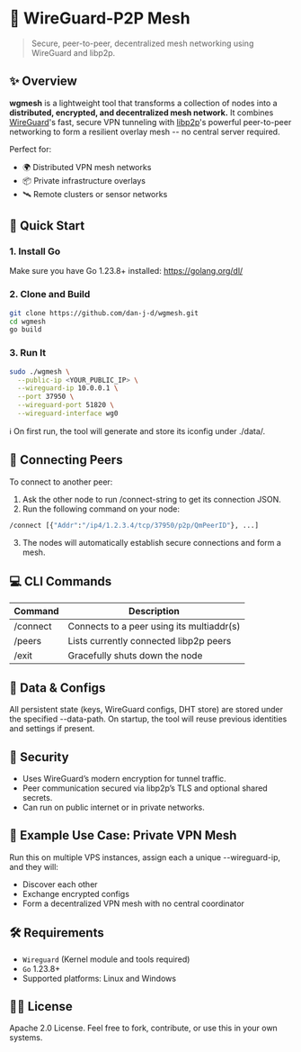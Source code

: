 # 🔗 WireGuard-P2P Mesh
> Secure, peer-to-peer, decentralized mesh networking using WireGuard and libp2p.

## ✨ Overview
**wgmesh** is a lightweight tool that transforms a collection of nodes into a **distributed, encrypted, and decentralized mesh network.** It combines [WireGuard](https://www.wireguard.com/)'s fast, secure VPN tunneling with [libp2p](https://libp2p.io/)'s powerful peer-to-peer networking to form a resilient overlay mesh -- no central server required.

Perfect for:
- 🌍 Distributed VPN mesh networks
- 📦 Private infrastructure overlays
- 🛰 Remote clusters or sensor networks

## 🚀 Quick Start
### 1. Install Go
Make sure you have Go 1.23.8+ installed:
https://golang.org/dl/

### 2. Clone and Build
```bash
git clone https://github.com/dan-j-d/wgmesh.git
cd wgmesh
go build
```

### 3. Run It
```bash
sudo ./wgmesh \
  --public-ip <YOUR_PUBLIC_IP> \
  --wireguard-ip 10.0.0.1 \
  --port 37950 \
  --wireguard-port 51820 \
  --wireguard-interface wg0
 ```
ℹ️ On first run, the tool will generate and store its iconfig under ./data/.

## 🔌 Connecting Peers
To connect to another peer:
1. Ask the other node to run /connect-string to get its connection JSON.
2. Run the following command on your node:
```bash
/connect [{"Addr":"/ip4/1.2.3.4/tcp/37950/p2p/QmPeerID"}, ...]
```
3. The nodes will automatically establish secure connections and form a mesh.

## 💻 CLI Commands
| Command         | Description                               |
|-----------------|-------------------------------------------|
| /connect <json> | Connects to a peer using its multiaddr(s) |
| /peers          | Lists currently connected libp2p peers    |
| /exit           | Gracefully shuts down the node            |

## 📁 Data & Configs
All persistent state (keys, WireGuard configs, DHT store) are stored under the specified --data-path. On startup, the tool will reuse previous identities and settings if present.

## 🔐 Security
- Uses WireGuard’s modern encryption for tunnel traffic.
- Peer communication secured via libp2p’s TLS and optional shared secrets.
- Can run on public internet or in private networks.

## 🧪 Example Use Case: Private VPN Mesh
Run this on multiple VPS instances, assign each a unique --wireguard-ip, and they will:
- Discover each other
- Exchange encrypted configs
- Form a decentralized VPN mesh with no central coordinator

## 🛠 Requirements
- `Wireguard` (Kernel module and tools required)
- `Go` 1.23.8+
- Supported platforms: Linux and Windows

## 🧑‍💻 License
Apache 2.0 License. Feel free to fork, contribute, or use this in your own systems.
